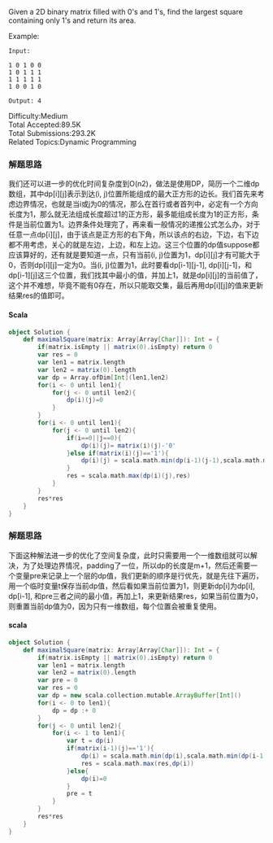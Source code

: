 Given a 2D binary matrix filled with 0's and 1's, find the largest square containing only 1's and return its area.

Example:
```
Input: 

1 0 1 0 0
1 0 1 1 1
1 1 1 1 1
1 0 0 1 0

Output: 4
```

Difficulty:Medium   
Total Accepted:89.5K  
Total Submissions:293.2K  
Related Topics:Dynamic Programming

### 解题思路
我们还可以进一步的优化时间复杂度到O(n2)，做法是使用DP，简历一个二维dp数组，其中dp[i][j]表示到达(i, j)位置所能组成的最大正方形的边长。我们首先来考虑边界情况，也就是当i或j为0的情况，那么在首行或者首列中，必定有一个方向长度为1，那么就无法组成长度超过1的正方形，最多能组成长度为1的正方形，条件是当前位置为1。边界条件处理完了，再来看一般情况的递推公式怎么办，对于任意一点dp[i][j]，由于该点是正方形的右下角，所以该点的右边，下边，右下边都不用考虑，关心的就是左边，上边，和左上边。这三个位置的dp值suppose都应该算好的，还有就是要知道一点，只有当前(i, j)位置为1，dp[i][j]才有可能大于0，否则dp[i][j]一定为0。当(i, j)位置为1，此时要看dp[i-1][j-1], dp[i][j-1]，和dp[i-1][j]这三个位置，我们找其中最小的值，并加上1，就是dp[i][j]的当前值了，这个并不难想，毕竟不能有0存在，所以只能取交集，最后再用dp[i][j]的值来更新结果res的值即可。
#### Scala
```scala
object Solution {
    def maximalSquare(matrix: Array[Array[Char]]): Int = {
        if(matrix.isEmpty || matrix(0).isEmpty) return 0
        var res = 0
        var len1 = matrix.length
        var len2 = matrix(0).length
        var dp = Array.ofDim[Int](len1,len2)
        for(i <- 0 until len1){
            for(j <- 0 until len2){
                dp(i)(j)=0
            }
        }
        for(i <- 0 until len1){
            for(j <- 0 until len2){
                if(i==0||j==0){
                    dp(i)(j)= matrix(i)(j)-'0'
                }else if(matrix(i)(j)=='1'){
                    dp(i)(j) = scala.math.min(dp(i-1)(j-1),scala.math.min(dp(i-1)(j),dp(i)(j-1))) +1
                }
                res = scala.math.max(dp(i)(j),res)
            }
        }
        res*res
    }
}
```
### 解题思路
下面这种解法进一步的优化了空间复杂度，此时只需要用一个一维数组就可以解决，为了处理边界情况，padding了一位，所以dp的长度是m+1，然后还需要一个变量pre来记录上一个层的dp值，我们更新的顺序是行优先，就是先往下遍历，用一个临时变量t保存当前dp值，然后看如果当前位置为1，则更新dp[i]为dp[i], dp[i-1], 和pre三者之间的最小值，再加上1，来更新结果res，如果当前位置为0，则重置当前dp值为0，因为只有一维数组，每个位置会被重复使用。

#### scala
```scala
object Solution {
    def maximalSquare(matrix: Array[Array[Char]]): Int = {
        if(matrix.isEmpty || matrix(0).isEmpty) return 0
        var len1 = matrix.length
        var len2 = matrix(0).length
        var pre = 0
        var res = 0
        var dp = new scala.collection.mutable.ArrayBuffer[Int]()
        for(i <- 0 to len1){
            dp = dp :+ 0
        }
        for(j <- 0 until len2){
            for(i <- 1 to len1){
                var t = dp(i)
                if(matrix(i-1)(j)=='1'){
                    dp(i) = scala.math.min(dp(i),scala.math.min(dp(i-1),pre))+1
                    res = scala.math.max(res,dp(i))
                }else{
                    dp(i)=0
                }
                pre = t
            }
        }
        res*res
    }
}
```